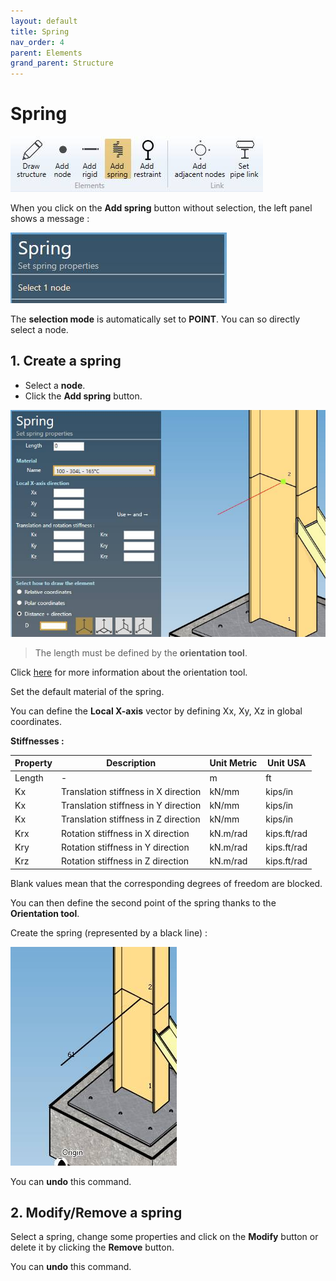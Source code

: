 ```yaml
---
layout: default
title: Spring
nav_order: 4
parent: Elements
grand_parent: Structure
---
```


# Spring

![Image](../../Images/Structure12.jpg)

When you click on the **Add spring** button without selection, the left panel shows a message :

![Image](../../Images/Spring8.jpg)

The **selection mode** is automatically set to **POINT**. You can so directly select a node.

## 1. Create a spring

- Select a **node**.
- Click the **Add spring** button.

![Image](../../Images/Spring9.jpg)

>The length must be defined by the **orientation tool**.

Click [here](https://documentation.metapiping.com/Design/Elements/Orientation.html) for more information about the orientation tool.

Set the default material of the spring.

You can define the **Local X-axis** vector by defining Xx, Xy, Xz in global coordinates.

**Stiffnesses :**

| Property | Description | Unit Metric | Unit USA |
| -------- | --- | ---- | ---- |
| Length | - | m | ft |
| Kx | Translation stiffness in X direction | kN/mm | kips/in |
| Kx | Translation stiffness in Y direction | kN/mm | kips/in |
| Kx | Translation stiffness in Z direction | kN/mm | kips/in |
| Krx | Rotation stiffness in X direction | kN.m/rad | kips.ft/rad |
| Kry | Rotation stiffness in Y direction | kN.m/rad | kips.ft/rad |
| Krz | Rotation stiffness in Z direction | kN.m/rad | kips.ft/rad |

Blank values mean that the corresponding degrees of freedom are blocked.

You can then define the second point of the spring thanks to the **Orientation tool**.

Create the spring (represented by a black line) :

![Image](../../Images/Rigid8.jpg)

You can **undo** this command.

## 2. Modify/Remove a spring

Select a spring, change some properties and click on the **Modify** button or delete it by clicking the **Remove** button.

You can **undo** this command.